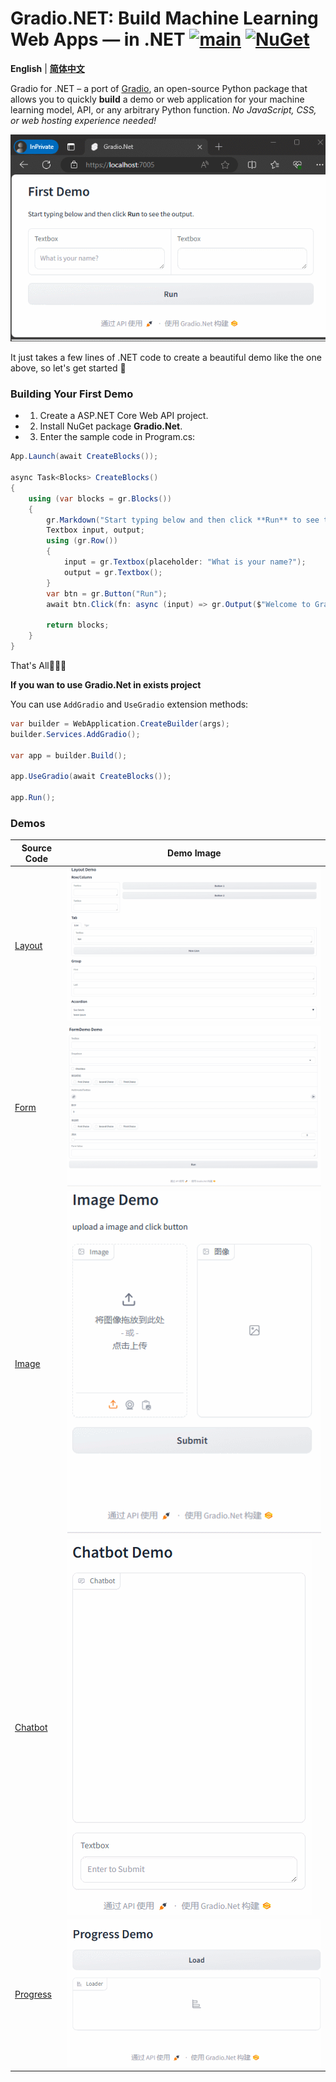 # Gradio.NET: Build Machine Learning Web Apps — in .NET [![main](https://github.com/feiyun0112/Gradio.Net/actions/workflows/main.yml/badge.svg)](https://github.com/feiyun0112/Gradio.Net/actions/workflows/main.yml) [![NuGet](https://img.shields.io/nuget/v/Gradio.Net.svg)](https://nuget.org/packages/Gradio.Net.mkl)

**English** | **[简体中文](readme_files/README_zh-cn.md)**

Gradio for .NET – a port of [Gradio](https://github.com/gradio-app/gradio), an open-source Python package that allows you to quickly **build** a demo or web application for your machine learning model, API, or any arbitrary Python function. *No JavaScript, CSS, or web hosting experience needed!*

![demo](readme_files/demo.gif)

It just takes a few lines of .NET code to create a beautiful demo like the one above, so let's get started 💫

### Building Your First Demo

- 1. Create a ASP.NET Core Web API project.

- 2. Install NuGet package **Gradio.Net**.

- 3. Enter the sample code in Program.cs:


```C#
App.Launch(await CreateBlocks());

async Task<Blocks> CreateBlocks()
{
    using (var blocks = gr.Blocks())
    {
        gr.Markdown("Start typing below and then click **Run** to see the output.");
        Textbox input, output;
        using (gr.Row())
        {
            input = gr.Textbox(placeholder: "What is your name?");
            output = gr.Textbox();
        }
        var btn = gr.Button("Run");
        await btn.Click(fn: async (input) => gr.Output($"Welcome to Gradio.Net, {Textbox.Payload(input.Data[0])}!"), inputs: new[] { input }, outputs: new[] { output });

        return blocks;
    }
}
```

That's All🎉🎉🎉

**If you wan to use **Gradio.Net** in exists project**

You can use `AddGradio` and `UseGradio` extension methods:

```C#
var builder = WebApplication.CreateBuilder(args);
builder.Services.AddGradio();

var app = builder.Build();

app.UseGradio(await CreateBlocks());

app.Run();
```

### Demos

| Source Code | Demo Image |
| ----------- | ---------- |
| [Layout](./readme_files/layout_demo.md) | ![image](./readme_files/layout_demo.gif) |
| [Form](./readme_files/form_demo.md) | ![image](./readme_files/form_demo.gif) |
| [Image](./readme_files/image_demo.md) | ![image](./readme_files/image_demo.gif) |
| [Chatbot](./readme_files/chatbot_demo.md) | ![image](./readme_files/chatbot_demo.gif) |
| [Progress](./readme_files/progress_demo.md) | ![image](./readme_files/progress_demo.gif) |
